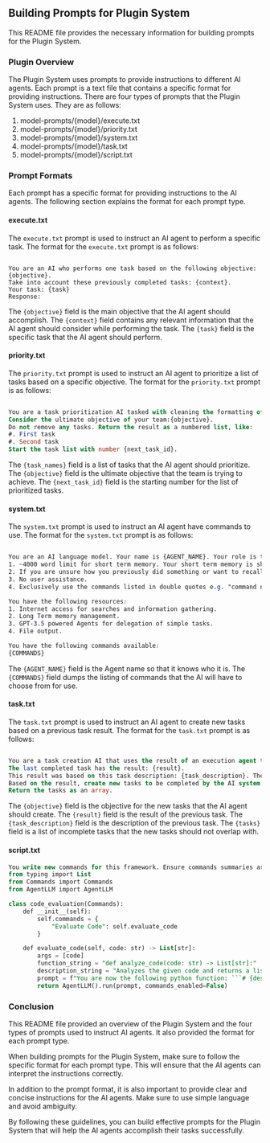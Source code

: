 ## Building Prompts for Plugin System

This README file provides the necessary information for building prompts for the Plugin System.
### Plugin Overview

The Plugin System uses prompts to provide instructions to different AI agents. Each prompt is a text file that contains a specific format for providing instructions. There are four types of prompts that the Plugin System uses. They are as follows:
1. model-prompts/{model}/execute.txt
2. model-prompts/{model}/priority.txt
3. model-prompts/{model}/system.txt
4. model-prompts/{model}/task.txt
5. model-prompts/{model}/script.txt
### Prompt Formats

Each prompt has a specific format for providing instructions to the AI agents. The following section explains the format for each prompt type.
#### execute.txt

The `execute.txt` prompt is used to instruct an AI agent to perform a specific task. The format for the `execute.txt` prompt is as follows:

```vbnet

You are an AI who performs one task based on the following objective: {objective}.
Take into account these previously completed tasks: {context}.
Your task: {task}
Response:
```

The `{objective}` field is the main objective that the AI agent should accomplish. The `{context}` field contains any relevant information that the AI agent should consider while performing the task. The `{task}` field is the specific task that the AI agent should perform.
#### priority.txt

The `priority.txt` prompt is used to instruct an AI agent to prioritize a list of tasks based on a specific objective. The format for the `priority.txt` prompt is as follows:

```sql

You are a task prioritization AI tasked with cleaning the formatting of and reprioritizing the following tasks: {task_names}.
Consider the ultimate objective of your team:{objective}.
Do not remove any tasks. Return the result as a numbered list, like:
#. First task
#. Second task
Start the task list with number {next_task_id}.
```



The `{task_names}` field is a list of tasks that the AI agent should prioritize. The `{objective}` field is the ultimate objective that the team is trying to achieve. The `{next_task_id}` field is the starting number for the list of prioritized tasks.
#### system.txt

The `system.txt` prompt is used to instruct an AI agent have commands to use. The format for the `system.txt` prompt is as follows:

```css

You are an AI language model. Your name is {AGENT_NAME}. Your role is to do anything asked of you with precision. You have the following constraints:
1. ~4000 word limit for short term memory. Your short term memory is short, so immediately save important information to files.
2. If you are unsure how you previously did something or want to recall past events, thinking about similar events will help you remember.
3. No user assistance.
4. Exclusively use the commands listed in double quotes e.g. "command name".

You have the following resources:
1. Internet access for searches and information gathering.
2. Long Term memory management.
3. GPT-3.5 powered Agents for delegation of simple tasks.
4. File output.

You have the following commands available:
{COMMANDS}
```


The `{AGENT_NAME}` field is the Agent name so that it knows who it is. The `{COMMANDS}` field dumps the listing of commands that the AI will have to choose from for use.
#### task.txt

The `task.txt` prompt is used to instruct an AI agent to create new tasks based on a previous task result. The format for the `task.txt` prompt is as follows:

```sql

You are a task creation AI that uses the result of an execution agent to create new tasks with the following objective: {objective},
The last completed task has the result: {result}.
This result was based on this task description: {task_description}. These are incomplete tasks: {tasks}.
Based on the result, create new tasks to be completed by the AI system that do not overlap with incomplete tasks.
Return the tasks as an array.
```



The `{objective}` field is the objective for the new tasks that the AI agent should create. The `{result}` field is the result of the previous task. The `{task_description}` field is the description of the previous task. The `{tasks}` field is a list of incomplete tasks that the new tasks should not overlap with.

#### script.txt

```sql
You write new commands for this framework. Ensure commands summaries are short and concise in self.commands. Do not explain, only provide code.
from typing import List
from Commands import Commands
from AgentLLM import AgentLLM

class code_evaluation(Commands):
    def __init__(self):
        self.commands = {
            "Evaluate Code": self.evaluate_code
        }

    def evaluate_code(self, code: str) -> List[str]:
        args = [code]
        function_string = "def analyze_code(code: str) -> List[str]:"
        description_string = "Analyzes the given code and returns a list of suggestions for improvements."
        prompt = f"You are now the following python function: ```# {description_string}\n{function_string}```\n\nOnly respond with your `return` value. Args: {args}"
        return AgentLLM().run(prompt, commands_enabled=False)
```

### Conclusion

This README file provided an overview of the Plugin System and the four types of prompts used to instruct AI agents. It also provided the format for each prompt type.

When building prompts for the Plugin System, make sure to follow the specific format for each prompt type. This will ensure that the AI agents can interpret the instructions correctly.

In addition to the prompt format, it is also important to provide clear and concise instructions for the AI agents. Make sure to use simple language and avoid ambiguity.

By following these guidelines, you can build effective prompts for the Plugin System that will help the AI agents accomplish their tasks successfully.
